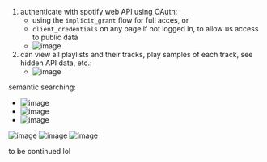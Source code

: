1. authenticate with spotify web API using OAuth:
    - using the `implicit_grant` flow for full acces, or
    - `client_credentials` on any page if not logged in, to allow us access to public data
    - ![image](https://github.com/cheeseonamonkey/cheeseonamonkey.github.io/assets/54555500/4c45736d-39ed-4c76-a227-b2cfb62b83b4)
2. can view all playlists and their tracks, play samples of each track, see hidden API data, etc.:
    - ![image](https://github.com/cheeseonamonkey/cheeseonamonkey.github.io/assets/54555500/583a308c-d99c-4e33-b747-17a3ba74fd31)



semantic searching:
 - ![image](https://github.com/cheeseonamonkey/cheeseonamonkey.github.io/assets/54555500/f055769b-5ace-4814-888f-dc6f71f30067)
 - ![image](https://github.com/cheeseonamonkey/cheeseonamonkey.github.io/assets/54555500/613505dc-7461-43f0-aa8f-42eb3e315832)
 - ![image](https://github.com/cheeseonamonkey/cheeseonamonkey.github.io/assets/54555500/9303d5e9-807c-4d2a-8c43-9b9b493bd331)


![image](https://github.com/cheeseonamonkey/cheeseonamonkey.github.io/assets/54555500/83ce4bb7-51f8-48b6-84bb-ecb385bdf045)
![image](https://github.com/cheeseonamonkey/cheeseonamonkey.github.io/assets/54555500/1f610665-978c-4661-9fe5-26f862707b1a)
![image](https://github.com/cheeseonamonkey/cheeseonamonkey.github.io/assets/54555500/0696f9f2-7340-4e2d-b548-98805ca2e212)




to be continued lol 

